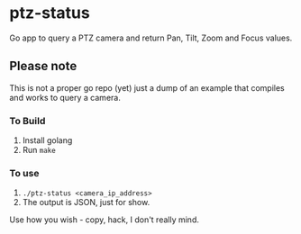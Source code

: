 # ptz-status
Go app to query a PTZ camera and return Pan, Tilt, Zoom and Focus values.


## Please note

This is not a proper go repo (yet) just a dump of an example that compiles and works to query a camera.

### To Build
1. Install golang
2. Run `make`

### To use
1. `./ptz-status <camera_ip_address>`
2. The output is JSON, just for show.

Use how you wish - copy, hack, I don't really mind.
